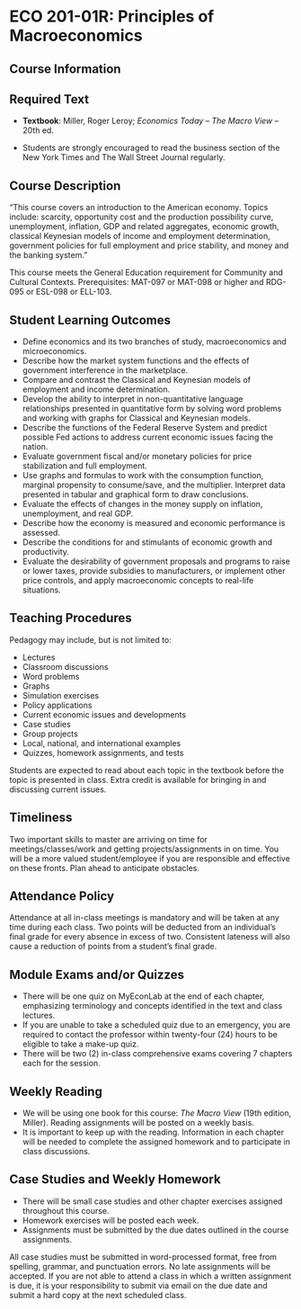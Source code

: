 # ECO 201-01R: Principles of Macroeconomics

## Course Information

## Required Text
- **Textbook**: Miller, Roger Leroy; *Economics Today – The Macro View* – 20th ed.

- Students are strongly encouraged to read the business section of the New York Times and The Wall Street Journal regularly.

## Course Description
“This course covers an introduction to the American economy. Topics include: scarcity, opportunity cost and the production possibility curve, unemployment, inflation, GDP and related aggregates, economic growth, classical Keynesian models of income and employment determination, government policies for full employment and price stability, and money and the banking system.”

This course meets the General Education requirement for Community and Cultural Contexts. Prerequisites: MAT-097 or MAT-098 or higher and RDG-095 or ESL-098 or ELL-103.

## Student Learning Outcomes
- Define economics and its two branches of study, macroeconomics and microeconomics.
- Describe how the market system functions and the effects of government interference in the marketplace.
- Compare and contrast the Classical and Keynesian models of employment and income determination.
- Develop the ability to interpret in non-quantitative language relationships presented in quantitative form by solving word problems and working with graphs for Classical and Keynesian models.
- Describe the functions of the Federal Reserve System and predict possible Fed actions to address current economic issues facing the nation.
- Evaluate government fiscal and/or monetary policies for price stabilization and full employment.
- Use graphs and formulas to work with the consumption function, marginal propensity to consume/save, and the multiplier. Interpret data presented in tabular and graphical form to draw conclusions.
- Evaluate the effects of changes in the money supply on inflation, unemployment, and real GDP.
- Describe how the economy is measured and economic performance is assessed.
- Describe the conditions for and stimulants of economic growth and productivity.
- Evaluate the desirability of government proposals and programs to raise or lower taxes, provide subsidies to manufacturers, or implement other price controls, and apply macroeconomic concepts to real-life situations.

## Teaching Procedures
Pedagogy may include, but is not limited to:
- Lectures
- Classroom discussions
- Word problems
- Graphs
- Simulation exercises
- Policy applications
- Current economic issues and developments
- Case studies
- Group projects
- Local, national, and international examples
- Quizzes, homework assignments, and tests

Students are expected to read about each topic in the textbook before the topic is presented in class. Extra credit is available for bringing in and discussing current issues.

## Timeliness
Two important skills to master are arriving on time for meetings/classes/work and getting projects/assignments in on time. You will be a more valued student/employee if you are responsible and effective on these fronts. Plan ahead to anticipate obstacles.

## Attendance Policy
Attendance at all in-class meetings is mandatory and will be taken at any time during each class. Two points will be deducted from an individual’s final grade for every absence in excess of two. Consistent lateness will also cause a reduction of points from a student’s final grade.

## Module Exams and/or Quizzes
- There will be one quiz on MyEconLab at the end of each chapter, emphasizing terminology and concepts identified in the text and class lectures. 
- If you are unable to take a scheduled quiz due to an emergency, you are required to contact the professor within twenty-four (24) hours to be eligible to take a make-up quiz.
- There will be two (2) in-class comprehensive exams covering 7 chapters each for the session.

## Weekly Reading
- We will be using one book for this course: *The Macro View* (19th edition, Miller). Reading assignments will be posted on a weekly basis.
- It is important to keep up with the reading. Information in each chapter will be needed to complete the assigned homework and to participate in class discussions.

## Case Studies and Weekly Homework
- There will be small case studies and other chapter exercises assigned throughout this course.
- Homework exercises will be posted each week.
- Assignments must be submitted by the due dates outlined in the course assignments.

All case studies must be submitted in word-processed format, free from spelling, grammar, and punctuation errors. No late assignments will be accepted. If you are not able to attend a class in which a written assignment is due, it is your responsibility to submit via email on the due date and submit a hard copy at the next scheduled class.

